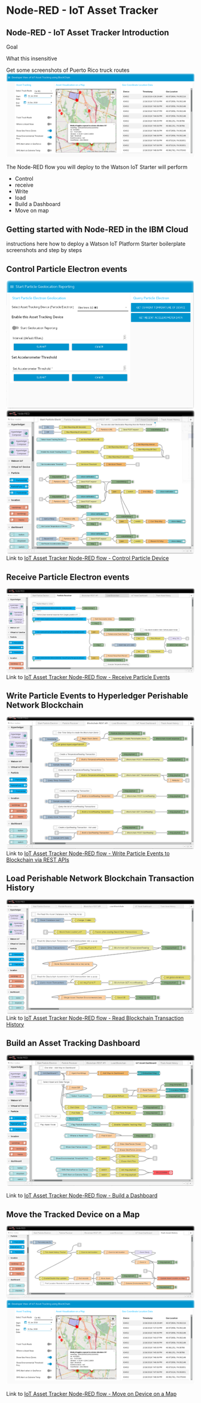 # Node-RED - IoT Asset Tracker
## Node-RED - IoT Asset Tracker Introduction

Goal

What this insensitive

Get some screenshots of Puerto Rico truck routes
![IoT Asset Tracker Node-RED flow screenshot](screenshots/Node-RED-dashboard-AssetTracker-NJ.png)

The Node-RED flow you will deploy to the Watson IoT Starter will perform

* Control
* receive
* Write
* load
* Build a Dashboard
* Move on map



## Getting started with Node-RED in the IBM Cloud
instructions here how to deploy a Watson IoT Platform Starter boilerplate
screenshots and step by steps


## Control Particle Electron events
![IoT Asset Tracker Node-RED flow screenshot](screenshots/Node-RED-dashboard-ControlParticleDevice.png)
![IoT Asset Tracker Node-RED flow screenshot](screenshots/Node-RED-flow-ControlParticleDevice.png)
Link to [IoT Asset Tracker Node-RED flow - Control Particle Device ](flows/IoTAssetTracker-ControlParticleElectrons.json)

## Receive Particle Electron events
![IoT Asset Tracker Node-RED flow screenshot](screenshots/Node-RED-flow-ReceiveParticleEvents.png)
Link to [IoT Asset Tracker Node-RED flow - Receive Particle Events ](flows/IoTAssetTracker-ReceiveParticleEvents.json)

## Write Particle Events to Hyperledger Perishable Network Blockchain
![IoT Asset Tracker Node-RED flow screenshot](screenshots/Node-RED-flow-WriteParticleEvents2Blockchain.png)
Link to [IoT Asset Tracker Node-RED flow - Write Particle Events to Blockchain via REST APIs](flows/IoTAssetTracker-BlockchainRESTAPI.json)

## Load Perishable Network Blockchain Transaction History
![IoT Asset Tracker Node-RED flow screenshot](screenshots/Node-RED-flow-LoadBlockchainTransactionHistory.png)
Link to [IoT Asset Tracker Node-RED flow - Read Blockchain Transaction History ](flows/IoTAssetTracker-LoadBlockchainTransactionHistory.json)


## Build an Asset Tracking Dashboard
![IoT Asset Tracker Node-RED flow screenshot](screenshots/Node-RED-flow-AssetTrackerDashboardControls.png)

Link to [IoT Asset Tracker Node-RED flow - Build a Dashboard](flows/IoTAssetTracker-DashboardControls.json)

## Move the Tracked Device on a Map
![IoT Asset Tracker Node-RED flow screenshot](screenshots/Node-RED-flow-AssetTrackerMap.png)
![IoT Asset Tracker Node-RED flow screenshot](screenshots/Node-RED-dashboard-AssetTracker-NJ.png)

Link to [IoT Asset Tracker Node-RED flow - Move on Device on a Map](flows/IoTAssetTracker-MapMove.json)
